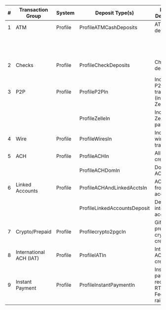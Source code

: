 | #  | Transaction Group   | System | Deposit Type(s)                         | Deposit Description                        | Withdrawal Type(s)                       | Withdrawal Description                     |
|----|---------------------|--------|-----------------------------------------|--------------------------------------------|------------------------------------------|---------------------------------------------|
| 1  | ATM                 | Profile| ProfileATMCashDeposits                  | ATM cash deposits                          | ProfileATMCashWithdrawals                | ATM cash withdrawals                        |
|    |                     |        |                                         |                                            | ProfileForeignATMCashWithdrawals         | Foreign ATM withdrawals                     |
| 2  | Checks              | Profile| ProfileCheckDeposits                    | Check deposits                             | ProfileCheckWithdrawals                  | Check-based withdrawals                     |
| 3  | P2P                 | Profile| ProfileP2PIn                            | Incoming P2P transfers (including Zelle)   | ProfileP2POut                             | Outgoing P2P transfers (including Zelle)    |
|    |                     |        | ProfileZelleIn                          | Incoming Zelle payments                    | ProfileZelleOut                           | Outgoing Zelle payments                     |
| 4  | Wire                | Profile| ProfileWiresIn                          | Incoming wire transfers                    | ProfileWiresOut                           | Outgoing wire transfers                     |
| 5  | ACH                 | Profile| ProfileACHIn                            | All ACH credits                            | ProfileACHOut                             | All ACH debits                              |
|    |                     |        | ProfileACHDomIn                         | Domestic ACH credits                       | ProfileACHDomOut                          | Domestic ACH debits                         |
| 6  | Linked Accounts     | Profile| ProfileACHAndLinkedAcctsIn             | ACH credits from linked accounts           | ProfileLinkedAccountsWithdrawal           | Debits to linked accounts                   |
|    |                     |        | ProfileLinkedAccountsDeposit           | Deposits into linked accounts              |                                           |                                             |
| 7  | Crypto/Prepaid      | Profile| Profilecrypto2pgcIn                    | Gift card or prepaid crypto credits        | Profilecrypto2pgcOut                      | Crypto or prepaid gift card purchases       |
| 8  | International ACH (IAT) | Profile| ProfileIATIn                        | International ACH creditors                | ProfileIATOut                             | International ACH debits                    |
| 9  | Instant Payment     | Profile| ProfileInstantPaymentIn                | Instant payments received via RTP and FedNow rails |                                      |                                             |

